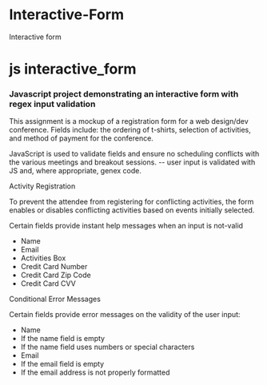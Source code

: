 # Interactive-Form
Interactive form

# js interactive_form

### Javascript project demonstrating an interactive form with regex input validation

This assignment is a mockup of a registration form for a web design/dev conference.  Fields include:  the ordering of t-shirts, selection of activities, and method 
of payment for the conference. 

JavaScript is used to validate fields and ensure no scheduling conflicts with the various meetings and breakout sessions.
-- user input is validated with JS and, where appropriate, genex code.

Activity Registration

To prevent the attendee from registering for conflicting activities, the form enables or disables conflicting activities based on events initially selected.

Certain fields provide instant help messages when an input is not-valid
* Name
* Email
* Activities Box
* Credit Card Number
* Credit Card Zip Code
* Credit Card CVV

Conditional Error Messages

Certain fields provide error messages on the validity of the user input:
* Name
 * If the name field is empty
 * If the name field uses numbers or special characters
* Email
 * If the email field is empty
 * If the email address is not properly formatted
